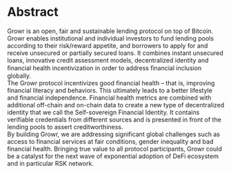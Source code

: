 # Abstract
Growr is an open, fair and sustainable lending protocol on top of Bitcoin. Growr enables institutional and individual investors to fund lending pools according to their risk/reward appetite, and borrowers to apply for and receive unsecured or partially secured loans. It combines instant unsecured loans, innovative credit assessment models, decentralized identity and ﬁnancial health incentivization in order to address ﬁnancial inclusion globally.  
The Growr protocol incentivizes good financial health – that is, improving financial literacy and behaviors. This ultimately leads to a better lifestyle and financial independence. Financial health metrics are combined with additional off-chain and on-chain data to create a new type of decentralized identity that we call the Self-sovereign Financial Identity. It contains verifiable credentials from different sources and is presented in front of the lending pools to assert creditworthiness.  
By building Growr, we are addressing significant global challenges such as access to financial services at fair conditions, gender inequality and bad financial health. Bringing true value to all protocol participants, Growr could be a catalyst for the next wave of exponential adoption of DeFi ecosystem and in particular RSK network.
